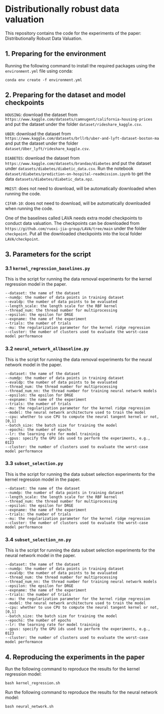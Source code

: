 # Distributionally robust data valuation
This repository contains the code for the experiments of the paper: Distributionally Robust Data Valuation. 

## 1. Preparing for the environment
Running the following command to install the required packages using the `environment.yml` file using conda:
```
conda env create -f environment.yml
```

## 2. Preparing for the dataset and model checkpoints
`HOUSING`: download the dataset from `https://www.kaggle.com/datasets/camnugent/california-housing-prices` and put the dataset under the folder `dataset/rideshare_kaggle.csv`.

`UBER`: download the dataset from `https://www.kaggle.com/datasets/brllrb/uber-and-lyft-dataset-boston-ma` and put the dataset under the folder `dataset/Uber_lyft/rideshare_kaggle.csv`.

`DIABETES`: download the dataset from `https://www.kaggle.com/datasets/brandao/diabetes` and put the dataset under `datasets/diabetes/diabetic_data.csv`. Run the notebook `dataset/diabetes/prediction-on-hospital-readmission.ipynb` to get the data `datasets/diabetes/diabetic_data.npz`.

`MNIST`: does not need to download, will be automatically downloaded when running the code.

`CIFAR-10`: does not need to download, will be automatically downloaded when running the code.

One of the baselines called LAVA needs extra model checkpoints to conduct data valuation. The checkpoints can be downloaded from `https://github.com/ruoxi-jia-group/LAVA/tree/main` under the folder `checkpoint`. Put all the downloaded checkpoints into the local folder `LAVA/checkpoint`.

## 3. Parameters for the script
### 3.1 `kernel_regression_baselines.py`
This is the script for running the data removal experiments for the kernel regression model in the paper.
```
--dataset: the name of the dataset
--numdp: the number of data points in training dataset
--evaldp: the number of data points to be evaluated
--length_scale: the length scale for the RBF kernel
--thread_num: the thread number for multiprocessing
--epsilon: the epsilon for DRGE
--expname: the name of the experiment
--trials: the number of trials
--mu: the regularization parameter for the kernel ridge regression
--cluster: the number of clusters used to evaluate the worst-case model performance
```
### 3.2 `neural_network_allbaseline.py`
This is the script for running the data removal experiments for the neural network model in the paper.
```
--dataset: the name of the dataset
--numdp: the number of data points in training dataset
--evaldp: the number of data points to be evaluated
--thread_num: the thread number for multiprocessing
--thread_num_nn: the thread number for training neural network models
--epsilon: the epsilon for DRGE
--expname: the name of the experiment
--trials: the number of trials
--mu: the regularization parameter for the kernel ridge regression
--model: the neural network architecture used to train the model
--cpu: whether to use CPU to compute the neural tangent kernel or not, [0,1]
--batch_size: the batch size for training the model
--epochs: the number of epochs
--lr: the learning rate for model traininig
--gpus: specify the GPU ids used to perform the experiments, e.g., 0123
--cluster: the number of clusters used to evaluate the worst-case model performance
```

### 3.3 `subset_selection.py`
This is the script for running the data subset selection experiments for the kernel regression model in the paper.
```
--dataset: the name of the dataset
--numdp: the number of data points in training dataset
--length_scale: the length scale for the RBF kernel
--thread_num: the thread number for multiprocessing
--epsilon: the epsilon for DRGE
--expname: the name of the experiment
--trials: the number of trials
--mu: the regularization parameter for the kernel ridge regression
--cluster: the number of clusters used to evaluate the worst-case model performance
```

### 3.4 `subset_selection_nn.py`
This is the script for running the data subset selection experiments for the neural network model in the paper.
```
--dataset: the name of the dataset
--numdp: the number of data points in training dataset
--evaldp: the number of data points to be evaluated
--thread_num: the thread number for multiprocessing
--thread_num_nn: the thread number for training neural network models
--epsilon: the epsilon for DRGE
--expname: the name of the experiment
--trials: the number of trials
--mu: the regularization parameter for the kernel ridge regression
--model: the neural network architecture used to train the model
--cpu: whether to use CPU to compute the neural tangent kernel or not, [0,1]
--batch_size: the batch size for training the model
--epochs: the number of epochs
--lr: the learning rate for model traininig
--gpus: specify the GPU ids used to perform the experiments, e.g., 0123
--cluster: the number of clusters used to evaluate the worst-case model performance
```

## 4. Reproducing the experiments in the paper
Run the following command to reproduce the results for the kernel regression model:
```
bash kernel_regression.sh
```
Run the following command to reproduce the results for the neural network model:
```
bash neural_network.sh
```